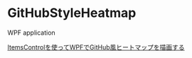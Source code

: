 # GitHubStyleHeatmap
WPF application

[ItemsControlを使ってWPFでGitHub風ヒートマップを描画する](https://www.tetsis.com/blog/itemscontrol-wpf-github-heatmap/)